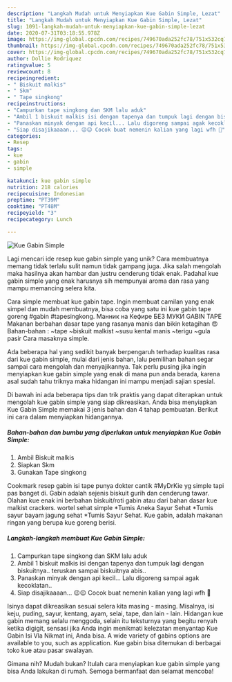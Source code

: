 ```yaml
---
description: "Langkah Mudah untuk Menyiapkan Kue Gabin Simple, Lezat"
title: "Langkah Mudah untuk Menyiapkan Kue Gabin Simple, Lezat"
slug: 1091-langkah-mudah-untuk-menyiapkan-kue-gabin-simple-lezat
date: 2020-07-31T03:18:55.978Z
image: https://img-global.cpcdn.com/recipes/749670ada252fc78/751x532cq70/kue-gabin-simple-foto-resep-utama.jpg
thumbnail: https://img-global.cpcdn.com/recipes/749670ada252fc78/751x532cq70/kue-gabin-simple-foto-resep-utama.jpg
cover: https://img-global.cpcdn.com/recipes/749670ada252fc78/751x532cq70/kue-gabin-simple-foto-resep-utama.jpg
author: Dollie Rodriquez
ratingvalue: 5
reviewcount: 8
recipeingredient:
- " Biskuit malkis"
- " Skm"
- " Tape singkong"
recipeinstructions:
- "Campurkan tape singkong dan SKM lalu aduk"
- "Ambil 1 biskuit malkis isi dengan tapenya dan tumpuk lagi dengan biskuitnya.. teruskan sampai biskuitnya abis.."
- "Panaskan minyak dengan api kecil... Lalu digoreng sampai agak kecoklatan.."
- "Siap disajikaaaan... 😉😉 Cocok buat nemenin kalian yang lagi wfh 🤗"
categories:
- Resep
tags:
- kue
- gabin
- simple

katakunci: kue gabin simple 
nutrition: 218 calories
recipecuisine: Indonesian
preptime: "PT39M"
cooktime: "PT48M"
recipeyield: "3"
recipecategory: Lunch

---
```



![Kue Gabin Simple](https://img-global.cpcdn.com/recipes/749670ada252fc78/751x532cq70/kue-gabin-simple-foto-resep-utama.jpg)

Lagi mencari ide resep kue gabin simple yang unik? Cara membuatnya memang tidak terlalu sulit namun tidak gampang juga. Jika salah mengolah maka hasilnya akan hambar dan justru cenderung tidak enak. Padahal kue gabin simple yang enak harusnya sih mempunyai aroma dan rasa yang mampu memancing selera kita.

Cara simple membuat kue gabin tape. Ingin membuat camilan yang enak simpel dan mudah membuatnya, bisa coba yang satu ini kue gabin tape goreng #gabin #tapesingkong. Манник на Кефире БЕЗ МУКИ GABIN TAPE Makanan berbahan dasar tape yang rasanya manis dan bikin ketagihan 😍 Bahan-bahan : ~tape ~biskuit malkist ~susu kental manis ~terigu ~gula pasir Cara masaknya simple.

Ada beberapa hal yang sedikit banyak berpengaruh terhadap kualitas rasa dari kue gabin simple, mulai dari jenis bahan, lalu pemilihan bahan segar sampai cara mengolah dan menyajikannya. Tak perlu pusing jika ingin menyiapkan kue gabin simple yang enak di mana pun anda berada, karena asal sudah tahu triknya maka hidangan ini mampu menjadi sajian spesial.


Di bawah ini ada beberapa tips dan trik praktis yang dapat diterapkan untuk mengolah kue gabin simple yang siap dikreasikan. Anda bisa menyiapkan Kue Gabin Simple memakai 3 jenis bahan dan 4 tahap pembuatan. Berikut ini cara dalam menyiapkan hidangannya.

<!--inarticleads1-->

##### Bahan-bahan dan bumbu yang diperlukan untuk menyiapkan Kue Gabin Simple:

1. Ambil  Biskuit malkis
1. Siapkan  Skm
1. Gunakan  Tape singkong


Cookmark resep gabin isi tape punya dokter cantik #MyDrKie yg simple tapi pas banget di. Gabin adalah sejenis biskuit gurih dan cenderung tawar. Olahan kue enak ini berbahan biskuit/roti gabin atau dari bahan dasar kue malkist crackers. wortel sehat simple *Tumis Aneka Sayur Sehat *Tumis sayur bayam jagung sehat *Tumis Sayur Sehat. Kue gabin, adalah makanan ringan yang berupa kue goreng berisi. 

<!--inarticleads2-->

##### Langkah-langkah membuat Kue Gabin Simple:

1. Campurkan tape singkong dan SKM lalu aduk
1. Ambil 1 biskuit malkis isi dengan tapenya dan tumpuk lagi dengan biskuitnya.. teruskan sampai biskuitnya abis..
1. Panaskan minyak dengan api kecil... Lalu digoreng sampai agak kecoklatan..
1. Siap disajikaaaan... 😉😉 Cocok buat nemenin kalian yang lagi wfh 🤗


Isinya dapat dikreasikan sesuai selera kita masing - masing. Misalnya, isi keju, puding, sayur, kentang, ayam, selai, tape, dan lain - lain. Hidangan kue gabin memang selalu menggoda, selain itu teksturnya yang begitu renyah ketika digigit, sensasi jika Anda ingin menikmati kelezatan menyantap Kue Gabin Isi Vla Nikmat ini, Anda bisa. A wide variety of gabins options are available to you, such as application. Kue gabin bisa ditemukan di berbagai toko kue atau pasar swalayan. 

Gimana nih? Mudah bukan? Itulah cara menyiapkan kue gabin simple yang bisa Anda lakukan di rumah. Semoga bermanfaat dan selamat mencoba!

